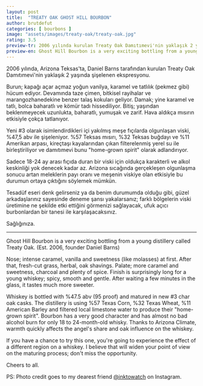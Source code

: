 ```yaml
---
layout: post
title:  "TREATY OAK GHOST HILL BOURBON"
author: brutdefut
categories: [ bourbons ]
image: "assets/images/treaty-oak/treaty-oak.jpg"
rating: 3.5
preview-tr: 2006 yılında kurulan Treaty Oak Damıtımevi'nin yaklaşık 2 yaşında şişelenen ekspresyonu.
preview-en: Ghost Hill Bourbon is a very exciting bottling from a young distillery called Treaty Oak.
---
```


2006 yılında, Arizona Teksas'ta, Daniel Barns tarafından kurulan Treaty Oak Damıtımevi'nin yaklaşık 2 yaşında şişelenen ekspresyonu. 

Burun; kapağı açar açmaz yoğun vanilya, karamel ve tatlılık (pekmez gibi) hücum ediyor. Devamında taze çimen, bitkisel rayihalar ve marangozhanedekine benzer talaş kokuları geliyor. 
Damak; yine karamel ve tatlı, bolca baharatlı ve kömür tadı hissediliyor. 
Bitiş; yaşından beklenmeyecek uzunlukta, baharatlı, yumuşak ve zarif. 
Hava aldıkça mısırın etkisiyle çokça tatlanıyor.

Yeni #3 olarak isimlendirdikleri içi yakılmış meşe fıçılarda olgunlaşan viski, %47,5 abv ile şişeleniyor. %57 Teksas mısırı, %32 Teksas buğdayı ve %11 Amerikan arpası, kireçtaşı kayalarından çıkan filterelenmiş yerel su ile birleştiriliyor ve damıtımevi bunu "home-grown spirit" olarak adlandırıyor. 

Sadece 18-24 ay arası fıçıda duran bir viski için oldukça karakterli ve alkol keskinliği yok denecek kadar az. Arizona sıcağında gerçekleşen olgunlaşma sonucu artan meleklerin payı oranı ve meşenin viskiye olan etkisiyle bu durumun ortaya çıktığını söylemek mümkün. 

Tesadüf eseri denk gelirseniz ya da benim durumumda olduğu gibi, güzel arkadaşlarınız sayesinde deneme şansı yakalarsanız; farklı bölgelerin viski üretimine ne şekilde etki ettiğini görmenizi sağlayacak, ufuk açıcı burbonlardan bir tanesi ile karşılaşacaksınız. 

Sağlığınıza. 

-----------------------------------------------

<p id="english"></p>

Ghost Hill Bourbon is a very exciting bottling from a young distillery called Treaty Oak. (Est. 2006, founder Daniel Barns)

Nose; intense caramel, vanilla and sweetness (like molasses) at first. After that, fresh-cut grass, herbal, oak shavings. 
Palate; more caramel and sweetness, charcoal and plenty of spice. 
Finish is surprisingly long for a young whiskey; spicy, smooth and gentle. 
After waiting a few minutes in the glass, it tastes much more sweeter. 

Whiskey is bottled with %47.5 abv (95 proof) and matured in new #3 char oak casks. The distillery is using %57 Texas Corn, %32 Texas Wheat, %11 American Barley and filtered local limestone water to produce their "home-grown spirit". 
Bourbon has a very good character and has almost no bad alcohol burn for only 18 to 24-month-old whisky. Thanks to Arizona Climate, warmth quickly affects the angel's share and oak influence on the whiskey. 

If you have a chance to try this one, you're going to experience the effect of a different region on a whiskey. I believe that will widen your point of view on the maturing process; don't miss the opportunity. 

Cheers to all.

PS: Photo credit goes to my dearest friend <a target= "_blank" href="https://www.instagram.com/inktowatch">@inktowatch</a> on Instagram.
